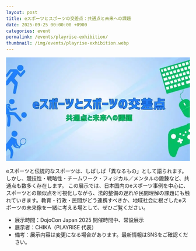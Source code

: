 ```yaml
---
layout: post
title: eスポーツとスポーツの交差点：共通点と未来への課題
date: 2025-09-25 00:00:00 +0900
categories: event
permalink: /events/playrise-exhibition/
thumbnail: /img/events/playrise-exhibition.webp
---
```

<img class='w-full pb-8' src='/img/events/playrise-exhibition.webp' alt=' eスポーツとスポーツの交差点 共通点と未来への課題'>

eスポーツと伝統的なスポーツは、しばしば「異なるもの」として語られます。しかし、競技性・戦略性・チームワーク・フィジカル／メンタルの鍛錬など、共通点も数多く存在します。
この展示では、日本国内のeスポーツ事例を中心に、スポーツとの類似点を可視化しながら、法的整備の遅れや民間理解の課題にも触れていきます。教育・行政・民間がどう連携すべきか、地域社会に根ざしたeスポーツの未来像を一緒に考える場として、ぜひご覧ください。

- 展示時間：DojoCon Japan 2025 開催時間中、常設展示
- 展示者：CHIKA（PLAYRISE 代表）
- 備考：展示内容は変更になる場合があります。最新情報はSNSをご確認ください。
